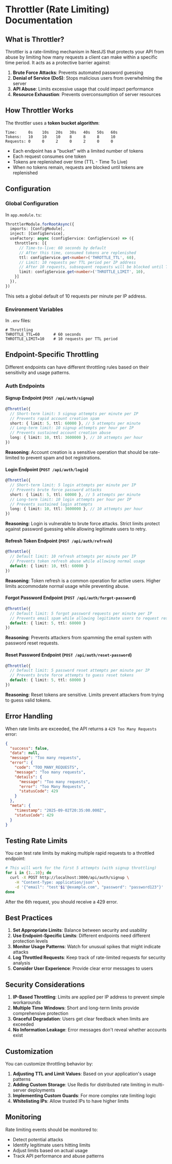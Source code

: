 # Throttler (Rate Limiting) Documentation

## What is Throttler?

Throttler is a rate-limiting mechanism in NestJS that protects your API from abuse by limiting how many requests a client can make within a specific time period. It acts as a protective barrier against:

1. **Brute Force Attacks**: Prevents automated password guessing
2. **Denial of Service (DoS)**: Stops malicious users from overwhelming the server
3. **API Abuse**: Limits excessive usage that could impact performance
4. **Resource Exhaustion**: Prevents overconsumption of server resources

## How Throttler Works

The throttler uses a **token bucket algorithm**:

```
Time:     0s    10s   20s   30s   40s   50s   60s
Tokens:   10    10    10    8     8     8     10
Requests: 0     0     2     0     2     0     0
```

- Each endpoint has a "bucket" with a limited number of tokens
- Each request consumes one token
- Tokens are replenished over time (TTL - Time To Live)
- When no tokens remain, requests are blocked until tokens are replenished

## Configuration

### Global Configuration

In `app.module.ts`:
```typescript
ThrottlerModule.forRootAsync({
  imports: [ConfigModule],
  inject: [ConfigService],
  useFactory: async (configService: ConfigService) => ({
    throttlers: [{
      // Time-to-live: 60 seconds by default
      // After this time, consumed tokens are replenished
      ttl: configService.get<number>('THROTTLE_TTL', 60),
      // Limit: 10 requests per TTL period per IP address
      // After 10 requests, subsequent requests will be blocked until TTL expires
      limit: configService.get<number>('THROTTLE_LIMIT', 10),
    }]
  }),
})
```

This sets a global default of 10 requests per minute per IP address.

### Environment Variables

In `.env` files:
```env
# Throttling
THROTTLE_TTL=60      # 60 seconds
THROTTLE_LIMIT=10    # 10 requests per TTL period
```

## Endpoint-Specific Throttling

Different endpoints can have different throttling rules based on their sensitivity and usage patterns.

### Auth Endpoints

#### Signup Endpoint (`POST /api/auth/signup`)
```typescript
@Throttle({
  // Short-term limit: 5 signup attempts per minute per IP
  // Prevents rapid account creation spam
  short: { limit: 5, ttl: 60000 }, // 5 attempts per minute
  // Long-term limit: 10 signup attempts per hour per IP
  // Prevents sustained account creation abuse
  long: { limit: 10, ttl: 3600000 }, // 10 attempts per hour
})
```

**Reasoning**: Account creation is a sensitive operation that should be rate-limited to prevent spam and bot registrations.

#### Login Endpoint (`POST /api/auth/login`)
```typescript
@Throttle({
  // Short-term limit: 5 login attempts per minute per IP
  // Prevents brute force password attacks
  short: { limit: 5, ttl: 60000 }, // 5 attempts per minute
  // Long-term limit: 10 login attempts per hour per IP
  // Prevents sustained login attempts
  long: { limit: 10, ttl: 3600000 }, // 10 attempts per hour
})
```

**Reasoning**: Login is vulnerable to brute force attacks. Strict limits protect against password guessing while allowing legitimate users to retry.

#### Refresh Token Endpoint (`POST /api/auth/refresh`)
```typescript
@Throttle({ 
  // Default limit: 10 refresh attempts per minute per IP
  // Prevents token refresh abuse while allowing normal usage
  default: { limit: 10, ttl: 60000 } 
})
```

**Reasoning**: Token refresh is a common operation for active users. Higher limits accommodate normal usage while preventing abuse.

#### Forgot Password Endpoint (`POST /api/auth/forgot-password`)
```typescript
@Throttle({ 
  // Default limit: 5 forgot password requests per minute per IP
  // Prevents email spam while allowing legitimate users to request resets
  default: { limit: 5, ttl: 60000 } 
})
```

**Reasoning**: Prevents attackers from spamming the email system with password reset requests.

#### Reset Password Endpoint (`POST /api/auth/reset-password`)
```typescript
@Throttle({ 
  // Default limit: 5 password reset attempts per minute per IP
  // Prevents brute force attempts to guess reset tokens
  default: { limit: 5, ttl: 60000 } 
})
```

**Reasoning**: Reset tokens are sensitive. Limits prevent attackers from trying to guess valid tokens.

## Error Handling

When rate limits are exceeded, the API returns a `429 Too Many Requests` error:

```json
{
  "success": false,
  "data": null,
  "message": "Too many requests",
  "error": {
    "code": "TOO_MANY_REQUESTS",
    "message": "Too many requests",
    "details": {
      "message": "Too many requests",
      "error": "Too Many Requests",
      "statusCode": 429
    }
  },
  "meta": {
    "timestamp": "2025-09-02T20:35:00.000Z",
    "statusCode": 429
  }
}
```

## Testing Rate Limits

You can test rate limits by making multiple rapid requests to a throttled endpoint:

```bash
# This will work for the first 5 attempts (with signup throttling)
for i in {1..10}; do
  curl -X POST http://localhost:3000/api/auth/signup \
    -H "Content-Type: application/json" \
    -d '{"email": "test'$i'@example.com", "password": "password123"}'
done
```

After the 6th request, you should receive a 429 error.

## Best Practices

1. **Set Appropriate Limits**: Balance between security and usability
2. **Use Endpoint-Specific Limits**: Different endpoints need different protection levels
3. **Monitor Usage Patterns**: Watch for unusual spikes that might indicate attacks
4. **Log Throttled Requests**: Keep track of rate-limited requests for security analysis
5. **Consider User Experience**: Provide clear error messages to users

## Security Considerations

1. **IP-Based Throttling**: Limits are applied per IP address to prevent simple workarounds
2. **Multiple Time Windows**: Short and long-term limits provide comprehensive protection
3. **Graceful Degradation**: Users get clear feedback when limits are exceeded
4. **No Information Leakage**: Error messages don't reveal whether accounts exist

## Customization

You can customize throttling behavior by:

1. **Adjusting TTL and Limit Values**: Based on your application's usage patterns
2. **Adding Custom Storage**: Use Redis for distributed rate limiting in multi-server deployments
3. **Implementing Custom Guards**: For more complex rate limiting logic
4. **Whitelisting IPs**: Allow trusted IPs to have higher limits

## Monitoring

Rate limiting events should be monitored to:
- Detect potential attacks
- Identify legitimate users hitting limits
- Adjust limits based on actual usage
- Track API performance and abuse patterns